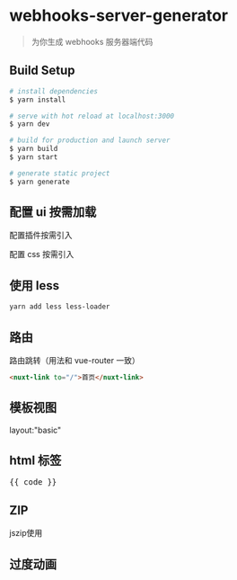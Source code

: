 # webhooks-server-generator

> 为你生成 webhooks 服务器端代码

## Build Setup

```bash
# install dependencies
$ yarn install

# serve with hot reload at localhost:3000
$ yarn dev

# build for production and launch server
$ yarn build
$ yarn start

# generate static project
$ yarn generate
```

## 配置 ui 按需加载

配置插件按需引入

配置 css 按需引入

## 使用 less

```bash
yarn add less less-loader
```

## 路由

路由跳转（用法和 vue-router 一致）

```html
<nuxt-link to="/">首页</nuxt-link>
```

## 模板视图

layout:"basic"

## html 标签

<pre>{{ code }}</pre>

## ZIP

jszip使用


## 过度动画  

 <transition enter-active-class="animated fadeInLeft">